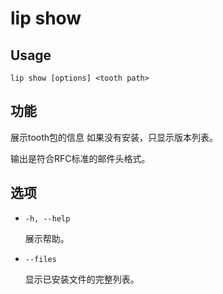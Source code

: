 # lip show

## Usage

```shell
lip show [options] <tooth path>
```

## 功能

展示tooth包的信息 如果没有安装，只显示版本列表。

输出是符合RFC标准的邮件头格式。

## 选项

- `-h, --help`

  展示帮助。

- `--files`

  显示已安装文件的完整列表。
